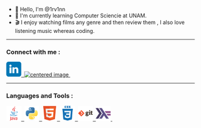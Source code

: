 - :call_me_hand: Hello, I'm @1rv1nn
- :grimacing: I'm currently learning Computer Sciencie at UNAM.
- :clapper: I enjoy watching films any genre and then review them , I also love listening music whereas coding.
---
### Connect with me :
<div>
   <a href="https://www.linkedin.com/in/irvin-gonz%C3%A1lez-8335b9242" > <img src="https://github.com/edent/SuperTinyIcons/blob/master/images/svg/linkedin.svg" title="Linkedin"  alt="centered image" width="40" height="40"/>&nbsp;
   </a>
   <a href="https://boxd.it/3saYT"> <img src="https://camo.githubusercontent.com/8e0d352911730ab5892f17718f3b09ea0361da891c6e09f3a3d85bb0a725b2fa/68747470733a2f2f612e6c74726278642e636f6d2f6c6f676f732f6c6574746572626f78642d646563616c2d646f74732d706f732d7267622d35303070782e706e67" title="Letterbox"  alt="centered image" width="40" height="40"/>&nbsp;
   </a>
</div>

---
### Languages and Tools :
<div>
   <a href="https://www.java.com/es/"> <img src="https://github.com/devicons/devicon/blob/master/icons/java/java-original-wordmark.svg" title="Java" alt="Java" width="40" height="40"/>&nbsp;
   </a>
   <a href="https://www.python.org/"> <img src="https://github.com/devicons/devicon/blob/master/icons/python/python-original.svg" title="Python" **alt="Python" width="40" height="40"/>&nbsp;
   </a>
   <a href="https://www.w3.org/html/"> <img src="https://github.com/devicons/devicon/blob/master/icons/html5/html5-original.svg" title="HTML5" alt="HTML" width="40" height="40"/>&nbsp;
   </a>
   <a href="https://www.w3schools.com/css/"> <img src="https://github.com/devicons/devicon/blob/master/icons/css3/css3-plain-wordmark.svg"  title="CSS3" alt="CSS" width="40" height="40"/>&nbsp;
   </a>
   <a href="https://git-scm.com/"> <img src="https://github.com/devicons/devicon/blob/master/icons/git/git-original-wordmark.svg" title="Git" **alt="Git" width="40" height="40"/>&nbsp;
   </a>
   <a href="https://www.haskell.org/"> <img src="https://github.com/devicons/devicon/blob/master/icons/haskell/haskell-original.svg" title="Haskell" **alt="Haskell" width="40" height="40"/>&nbsp;
   </a> 
</div>



